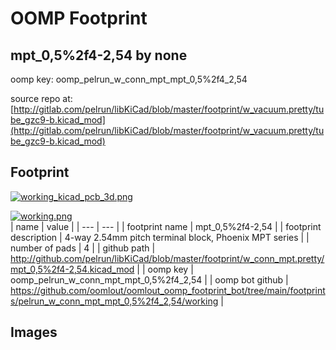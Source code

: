 # OOMP Footprint  
## mpt_0,5%2f4-2,54  by none  
  
oomp key: oomp_pelrun_w_conn_mpt_mpt_0,5%2f4_2,54  
  
source repo at: [http://gitlab.com/pelrun/libKiCad/blob/master/footprint/w_vacuum.pretty/tube_gzc9-b.kicad_mod](http://gitlab.com/pelrun/libKiCad/blob/master/footprint/w_vacuum.pretty/tube_gzc9-b.kicad_mod)  
## Footprint  
  
[![working_kicad_pcb_3d.png](working_kicad_pcb_3d_600.png)](working_kicad_pcb_3d.png)  
  
[![working.png](working_600.png)](working.png)  
| name | value | 
| --- | --- | 
| footprint name | mpt_0,5%2f4-2,54 | 
| footprint description | 4-way 2.54mm pitch terminal block, Phoenix MPT series | 
| number of pads | 4 | 
| github path | http://github.com/pelrun/libKiCad/blob/master/footprint/w_conn_mpt.pretty/mpt_0,5%2f4-2,54.kicad_mod | 
| oomp key | oomp_pelrun_w_conn_mpt_mpt_0,5%2f4_2,54 | 
| oomp bot github | https://github.com/oomlout/oomlout_oomp_footprint_bot/tree/main/footprints/pelrun_w_conn_mpt_mpt_0,5%2f4_2,54/working | 
## Images  
